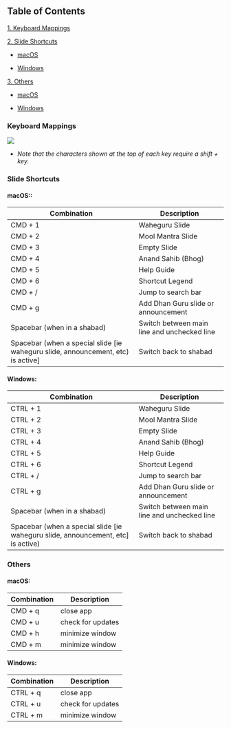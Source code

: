 ## Table of Contents

[1. Keyboard Mappings](#mappings)

[2. Slide Shortcuts](#slides)

- [macOS](#macos-slides)

- [Windows](#windows-slides)

[3. Others](#others)

- [macOS](#macos-others)

- [Windows](#windows-others)

### <a name="mappings">Keyboard Mappings</a>

![](./assets/img/help_images/web-desktop-keyboard-map.png)

- _Note that the characters shown at the top of each key require a shift + key._

### <a name="slides">Slide Shortcuts</a>

#### <a name="macos-slides">macOS:</a>:

| Combination                                | Description                                 |
| ------------------------------------------ | ------------------------------------------- |
| CMD + 1                                    | Waheguru Slide                              |
| CMD + 2                                    | Mool Mantra Slide                           |
| CMD + 3                                    | Empty Slide                                 |
| CMD + 4                                    | Anand Sahib (Bhog)                          |
| CMD + 5                                    | Help Guide                                  |
| CMD + 6                                    | Shortcut Legend                             |
| CMD + /                                    | Jump to search bar                          |
| CMD + g                                    | Add Dhan Guru slide or announcement         |
| Spacebar (when in a shabad)                | Switch between main line and unchecked line |
| Spacebar (when a special slide [ie waheguru slide, announcement, etc) is active] | Switch back to shabad                       |

#### <a name="windows-slides">Windows:</a>

| Combination                                                                      | Description                                 |
| -------------------------------------------------------------------------------- | ------------------------------------------- |
| CTRL + 1                                                                         | Waheguru Slide                              |
| CTRL + 2                                                                         | Mool Mantra Slide                           |
| CTRL + 3                                                                         | Empty Slide                                 |
| CTRL + 4                                                                         | Anand Sahib (Bhog)                          |
| CTRL + 5                                                                         | Help Guide                                  |
| CTRL + 6                                                                         | Shortcut Legend                             |
| CTRL + /                                                                         | Jump to search bar                          |
| CTRL + g                                                                         | Add Dhan Guru slide or announcement         |
| Spacebar (when in a shabad)                                                      | Switch between main line and unchecked line |
| Spacebar (when a special slide [ie waheguru slide, announcement, etc] is active) | Switch back to shabad                       |

### <a name="others">Others</a>

#### <a name ="macos-others">macOS:</a>

| Combination | Description       |
| ----------- | ----------------- |
| CMD + q     | close app         |
| CMD + u     | check for updates |
| CMD + h     | minimize window   |
| CMD + m     | minimize window   |

#### <a name ="windows-others">Windows:</a>

| Combination | Description       |
| ----------- | ----------------- |
| CTRL + q    | close app         |
| CTRL + u    | check for updates |
| CTRL + m    | minimize window   |
